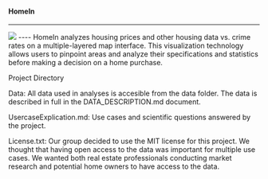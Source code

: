#### HomeIn
----
<img src="..doc/HomeIn.png">
----
HomeIn analyzes housing prices and other housing data vs. crime rates on a multiple-layered map interface.  This visualization technology allows users to pinpoint areas and analyze their specifications and statistics before making a decision on a home purchase.

Project Directory

Data: All data used in analyses is accesible from the data folder.  The data is described in full in the DATA_DESCRIPTION.md document.

UsercaseExplication.md: Use cases and scientific questions answered by the project.

License.txt: Our group decided to use the MIT license for this project.  We thought that having open access to the data was important for multiple use cases.  We wanted both real estate professionals conducting market research and potential home owners to have access to the data. 


